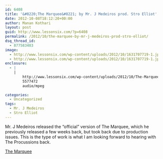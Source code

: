 ```yaml
---
id: 6408
title: '&#8220;The Marquee&#8221; by Mr. J Medeiros prod. Stro Elliot'
date: 2012-10-08T18:12:20+00:00
author: Manan Kothari
layout: post
guid: http://www.lessonsix.com/?p=6408
permalink: /2012/10/the-marquee-by-mr-j-medeiros-prod-stro-elliot/
dsq_thread_id:
  - 877583483
image:
  - http://www.lessonsix.com/wp-content/uploads/2012/10/1631707719-1.jpg
  - http://www.lessonsix.com/wp-content/uploads/2012/10/1631707719-1.jpg
enclosure:
  - |
    |
        http://www.lessonsix.com/wp-content/uploads/2012/10/The-Marquee.mp3
        5577472
        audio/mpeg
        
categories:
  - Uncategorized
tags:
  - Mr. J Medeiros
  - Stro Elliot
---
```

Mr. J Medeiros released the &#8220;official&#8221; version of The Marquee, which he previously released a few weeks back, but took back due to production issues. This is the type of work is what I am looking forward to hearing with The Procussions back.

[The Marquee](http://www.lessonsix.com/wp-content/uploads/2012/10/The-Marquee.mp3)